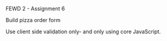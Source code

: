 FEWD 2 - Assignment 6

Build pizza order form

Use client side validation only-
and only using core JavaScript.
